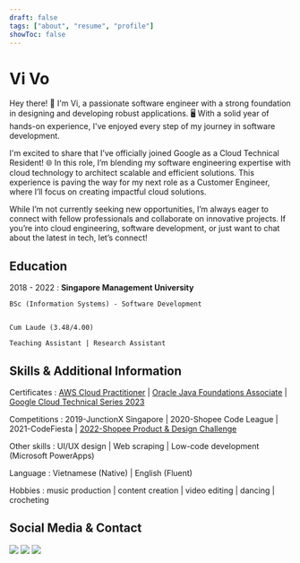 ```yaml
---
draft: false
tags: ["about", "resume", "profile"]
showToc: false
---
```


# Vi Vo

Hey there! 👋 I'm Vi, a passionate software engineer with a strong foundation in designing and developing robust applications. 🖥️ With a solid year of hands-on experience, I've enjoyed every step of my journey in software development.

I'm excited to share that I’ve officially joined Google as a Cloud Technical Resident! 🌐 In this role, I’m blending my software engineering expertise with cloud technology to architect scalable and efficient solutions. This experience is paving the way for my next role as a Customer Engineer, where I’ll focus on creating impactful cloud solutions.

While I’m not currently seeking new opportunities, I’m always eager to connect with fellow professionals and collaborate on innovative projects. If you’re into cloud engineering, software development, or just want to chat about the latest in tech, let’s connect!

## Education

2018 - 2022
: **Singapore Management University**

    BSc (Information Systems) - Software Development


    Cum Laude (3.48/4.00)

    Teaching Assistant | Research Assistant

## Skills & Additional Information

Certificates
: [AWS Cloud Practitioner](https://www.credly.com/badges/9ab64e64-f848-456f-b2a9-d3ee13607142/public_url) | [Oracle Java Foundations Associate](https://www.credly.com/badges/34852f91-9ffe-4bf0-b087-d51732abc7b8/public_url) | [Google Cloud Technical Series 2023](https://www.credential.net/6c3ebfab-e6bc-45ff-9bd6-ac28bead51c0)

Competitions
: 2019-JunctionX Singapore | 2020-Shopee Code League | 2021-CodeFiesta | [2022-Shopee Product & Design Challenge](https://www.credly.com/badges/3a753acb-1dc9-4a98-a7ea-bbc740294ba9/public_url)

Other skills
: UI/UX design | Web scraping | Low-code development (Microsoft PowerApps)

Language
: Vietnamese (Native) | English (Fluent)

Hobbies
: music production | content creation | video editing | dancing | crocheting

## Social Media & Contact

[![](https://img.shields.io/badge/-vptv1310@gmail.com-EA4335?logo=gmail&logoColor=fff&style=flat-square)](mailto:vptv1310@gmail.com)
[![](https://img.shields.io/badge/-vivo1310-181717?logo=github&style=flat-square)](https://github.com/vivo1310/)
[![](https://img.shields.io/badge/-vivo1310-0A66C2?logo=linkedin&style=flat-square)](https://linkedin.com/in/vivo1310/)
